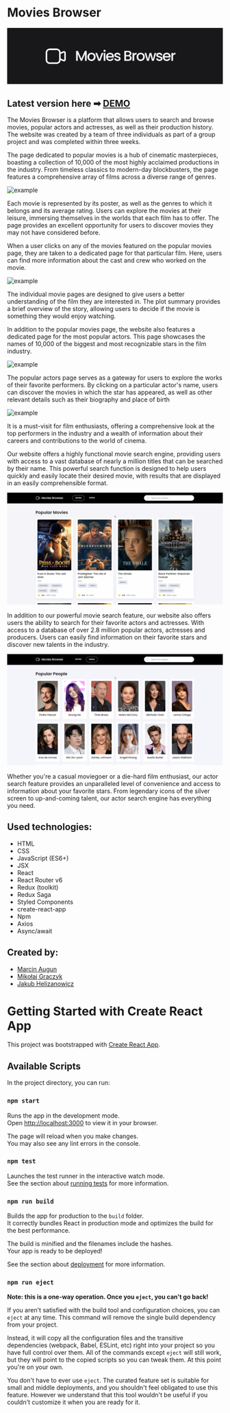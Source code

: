 # Movies Browser

[![LOGO](https://github.com/marcin10lw/movies-browser/blob/main/public/readmeFiles/moviesBrowserLogo.png?raw=true)](https://marcin10lw.github.io/movies-browser/)

## Latest version here ➡ [DEMO](https://marcin10lw.github.io/movies-browser/)

The Movies Browser is a platform that allows users to search and browse movies, popular actors and actresses, as well as their production history. The website was created by a team of three individuals as part of a group project and was completed within three weeks.

The page dedicated to popular movies is a hub of cinematic masterpieces, boasting a collection of 10,000 of the most highly acclaimed productions in the industry. From timeless classics to modern-day blockbusters, the page features a comprehensive array of films across a diverse range of genres.

![example](https://github.com/marcin10lw/movies-browser/blob/main/public/readmeFiles/popularMoviesGif.gif?raw=true)

Each movie is represented by its poster, as well as the genres to which it belongs and its average rating. Users can explore the movies at their leisure, immersing themselves in the worlds that each film has to offer. The page provides an excellent opportunity for users to discover movies they may not have considered before.

When a user clicks on any of the movies featured on the popular movies page, they are taken to a dedicated page for that particular film. Here, users can find more information about the cast and crew who worked on the movie.

![example](https://github.com/marcin10lw/movies-browser/blob/main/public/readmeFiles/moviePageGif.gif?raw=true)

The individual movie pages are designed to give users a better understanding of the film they are interested in. The plot summary provides a brief overview of the story, allowing users to decide if the movie is something they would enjoy watching.

In addition to the popular movies page, the website also features a dedicated page for the most popular actors. This page showcases the names of 10,000 of the biggest and most recognizable stars in the film industry.

![example](https://github.com/marcin10lw/movies-browser/blob/main/public/readmeFiles/popularPeopleGif.gif?raw=true)

The popular actors page serves as a gateway for users to explore the works of their favorite performers. By clicking on a particular actor's name, users can discover the movies in which the star has appeared, as well as other relevant details such as their biography and place of birth

![example](https://github.com/marcin10lw/movies-browser/blob/main/public/readmeFiles/actorPageGif.gif?raw=true)

It is a must-visit for film enthusiasts, offering a comprehensive look at the top performers in the industry and a wealth of information about their careers and contributions to the world of cinema.

Our website offers a highly functional movie search engine, providing users with access to a vast database of nearly a million titles that can be searched by their name. This powerful search function is designed to help users quickly and easily locate their desired movie, with results that are displayed in an easily comprehensible format.

![example](https://github.com/marcin10lw/movies-browser/blob/main/public/readmeFiles/movieSearchGif.gif?raw=true)

In addition to our powerful movie search feature, our website also offers users the ability to search for their favorite actors and actresses. With access to a database of over 2.8 million popular actors, actresses and producers. Users can easily find information on their favorite stars and discover new talents in the industry.

![example](https://github.com/marcin10lw/movies-browser/blob/main/public/readmeFiles/peopleSearchGif.gif?raw=true)

Whether you're a casual moviegoer or a die-hard film enthusiast, our actor search feature provides an unparalleled level of convenience and access to information about your favorite stars. From legendary icons of the silver screen to up-and-coming talent, our actor search engine has everything you need.

## Used technologies:

- HTML
- CSS
- JavaScript (ES6+)
- JSX
- React
- React Router v6
- Redux (toolkit)
- Redux Saga
- Styled Components
- create-react-app
- Npm
- Axios
- Async/await

## Created by:

- [Marcin Augun](https://github.com/marcin10lw)
- [Mikołaj Graczyk](https://github.com/mikolajgraczyk)
- [Jakub Helizanowicz](https://github.com/HelkaPL)

# Getting Started with Create React App

This project was bootstrapped with [Create React App](https://github.com/facebook/create-react-app).

## Available Scripts

In the project directory, you can run:

### `npm start`

Runs the app in the development mode.\
Open [http://localhost:3000](http://localhost:3000) to view it in your browser.

The page will reload when you make changes.\
You may also see any lint errors in the console.

### `npm test`

Launches the test runner in the interactive watch mode.\
See the section about [running tests](https://facebook.github.io/create-react-app/docs/running-tests) for more information.

### `npm run build`

Builds the app for production to the `build` folder.\
It correctly bundles React in production mode and optimizes the build for the best performance.

The build is minified and the filenames include the hashes.\
Your app is ready to be deployed!

See the section about [deployment](https://facebook.github.io/create-react-app/docs/deployment) for more information.

### `npm run eject`

**Note: this is a one-way operation. Once you `eject`, you can't go back!**

If you aren't satisfied with the build tool and configuration choices, you can `eject` at any time. This command will remove the single build dependency from your project.

Instead, it will copy all the configuration files and the transitive dependencies (webpack, Babel, ESLint, etc) right into your project so you have full control over them. All of the commands except `eject` will still work, but they will point to the copied scripts so you can tweak them. At this point you're on your own.

You don't have to ever use `eject`. The curated feature set is suitable for small and middle deployments, and you shouldn't feel obligated to use this feature. However we understand that this tool wouldn't be useful if you couldn't customize it when you are ready for it.
